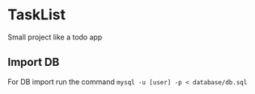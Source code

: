 # TaskList

Small project like a todo app

## Import DB

For DB import run the command `mysql -u [user] -p < database/db.sql`